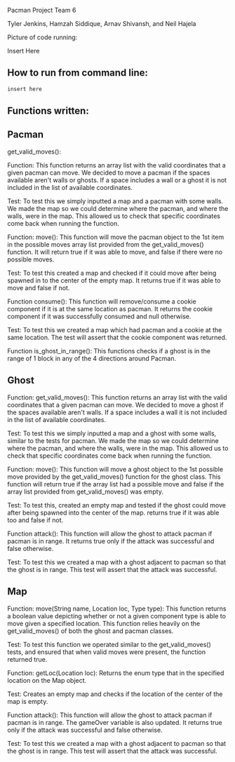 Pacman Project Team 6

Tyler Jenkins, Hamzah Siddique, Arnav Shivansh, and Neil Hajela

Picture of code running:

Insert Here

## How to run from command line:

```bash
insert here
```

## Functions written:

## Pacman

get_valid_moves(): 

Function: This function returns an array list with the valid coordinates that a given pacman can move. We decided to move a pacman if the spaces available aren't walls or ghosts. If a space includes a wall or a ghost it is not included in the list of available coordinates. 

Test: To test this we simply inputted a map and a pacman with some walls. We made the map so we could determine where the pacman, and where the walls, were in the map. This allowed us to check that specific coordinates come back when running the function.

Function: move(): This function will move the pacman object to the 1st item in the possible moves array list provided from the get_valid_moves() function. It will return true if it was able to move, and false if there were no possible moves.

Test: To test this created a map and checked if it could move after being spawned in to the center of the empty map. It returns true if it was able to move and false if not.

Function consume(): This function will remove/consume a cookie component if it is at the same location as pacman. It returns the cookie component if it was successfully consumed and null otherwise.

Test: To test this we created a map which had pacman and a cookie at the same location. The test will assert that the cookie component was returned.

Function is_ghost_in_range(): This functions checks if a ghost is in the range of 1 block in any of the 4 directions around Pacman.

## Ghost

Function: get_valid_moves(): This function returns an array list with the valid coordinates that a given pacman can move. We decided to move a ghost if the spaces available aren't walls. If a space includes a wall it is not included in the list of available coordinates. 

Test: To test this we simply inputted a map and a ghost with some walls, similar to the tests for pacman. We made the map so we could determine where the pacman, and where the walls, were in the map. This allowed us to check that specific coordinates come back when running the function.

Function: move(): This function will move a ghost object to the 1st possible move provided by the get_valid_moves() function for the ghost class. This function will return true if the array list had a possible move and false if the array list provided from get_valid_moves() was empty.

Test: To test this, created an empty map and tested if the ghost could move after being spawned into the center of the map. returns true if it was able too and false if not.

Function attack(): This function will allow the ghost to attack pacman if pacman is in range. It returns true only if the attack was successful and false otherwise.

Test: To test this we created a map with a ghost adjacent to pacman so that the ghost is in range. This test will assert that the attack was successful.

## Map

Function: move(String name, Location loc, Type type): This function returns a boolean value depicting whether or not a given component type is able to move given a specified location. This function relies heavily on the get_valid_moves() of both the ghost and pacman classes.

Test: To test this function we operated similar to the get_valid_moves() tests, and ensured that when valid moves were present, the function returned true. 

Function: getLoc(Location loc): Returns the enum type that in the specified location on the Map object.

Test: Creates an empty map and checks if the location of the center of the map is empty.

Function attack(): This function will allow the ghost to attack pacman if pacman is in range. The gameOver variable is also updated. It returns true only if the attack was successful and false otherwise. 

Test: To test this we created a map with a ghost adjacent to pacman so that the ghost is in range. This test will assert that the attack was successful.